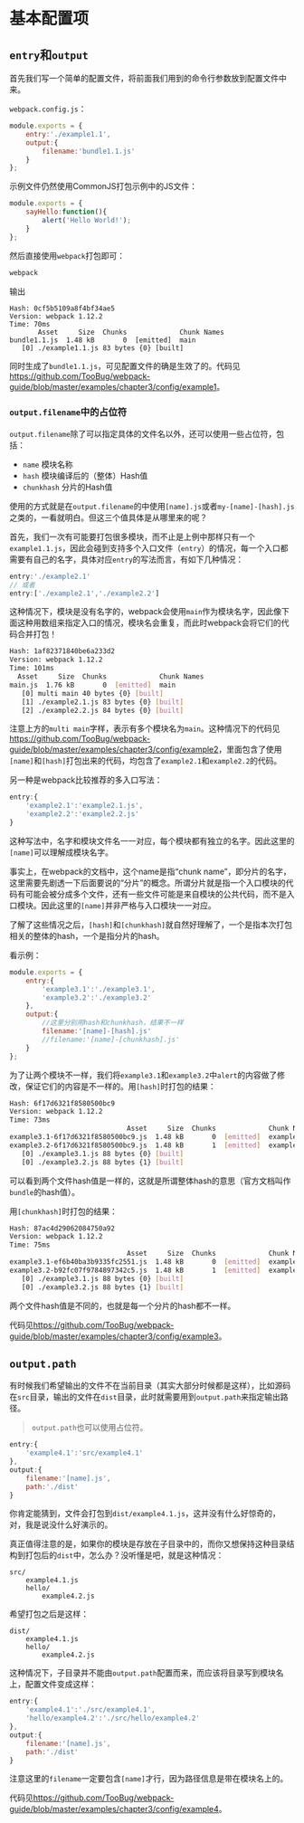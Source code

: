 # 基本配置项

## `entry`和`output`

首先我们写一个简单的配置文件，将前面我们用到的命令行参数放到配置文件中来。

`webpack.config.js`：

```javascript
module.exports = {
    entry:'./example1.1',
    output:{
        filename:'bundle1.1.js'
    }
};
```

示例文件仍然使用CommonJS打包示例中的JS文件：

```javascript
module.exports = {
    sayHello:function(){
        alert('Hello World!');
    }
};
```

然后直接使用`webpack`打包即可：

```sh
webpack
```

输出

```
Hash: 0cf5b5109a8f4bf34ae5
Version: webpack 1.12.2
Time: 70ms
       Asset     Size  Chunks             Chunk Names
bundle1.1.js  1.48 kB       0  [emitted]  main
   [0] ./example1.1.js 83 bytes {0} [built]
```

同时生成了`bundle1.1.js`，可见配置文件的确是生效了的。代码见<https://github.com/TooBug/webpack-guide/blob/master/examples/chapter3/config/example1>。

### `output.filename`中的占位符

`output.filename`除了可以指定具体的文件名以外，还可以使用一些占位符，包括：

- `name` 模块名称
- `hash` 模块编译后的（整体）Hash值
- `chunkhash` 分片的Hash值

使用的方式就是在`output.filename`的中使用`[name].js`或者`my-[name]-[hash].js`之类的，一看就明白。但这三个值具体是从哪里来的呢？

首先，我们一次有可能要打包很多模块，而不止是上例中那样只有一个`example1.1.js`，因此会碰到支持多个入口文件（`entry`）的情况，每一个入口都需要有自己的名字，具体对应`entry`的写法而言，有如下几种情况：

```javascript
entry:'./example2.1'
// 或者
entry:['./example2.1','./example2.2']
```

这种情况下，模块是没有名字的，webpack会使用`main`作为模块名字，因此像下面这种用数组来指定入口的情况，模块名会重复，而此时webpack会将它们的代码合并打包！

```sh
Hash: 1af82371840be6a233d2
Version: webpack 1.12.2
Time: 101ms
  Asset     Size  Chunks             Chunk Names
main.js  1.76 kB       0  [emitted]  main
   [0] multi main 40 bytes {0} [built]
   [1] ./example2.1.js 83 bytes {0} [built]
   [2] ./example2.2.js 84 bytes {0} [built]
```

注意上方的`multi main`字样，表示有多个模块名为`main`。这种情况下的代码见<https://github.com/TooBug/webpack-guide/blob/master/examples/chapter3/config/example2>，里面包含了使用`[name]`和`[hash]`打包出来的代码，均包含了`example2.1`和`example2.2`的代码。

另一种是webpack比较推荐的多入口写法：

```javascript
entry:{
	'example2.1':'example2.1.js',
	'example2.2':'example2.2.js'
}
```

这种写法中，名字和模块文件名一一对应，每个模块都有独立的名字。因此这里的`[name]`可以理解成模块名字。

事实上，在webpack的文档中，这个name是指“chunk name”，即分片的名字，这里需要先剧透一下后面要说的“分片”的概念。所谓分片就是指一个入口模块的代码有可能会被分成多个文件，还有一些文件可能是来自模块的公共代码，而不是入口模块。因此这里的`[name]`并非严格与入口模块一一对应。

了解了这些情况之后，`[hash]`和`[chunkhash]`就自然好理解了，一个是指本次打包相关的整体的hash，一个是指分片的hash。

看示例：

```javascript
module.exports = {
    entry:{
    	'example3.1':'./example3.1',
    	'example3.2':'./example3.2'
    },
    output:{
    	//这里分别用hash和chunkhash，结果不一样
        filename:'[name]-[hash].js'
        //filename:'[name]-[chunkhash].js'
    }
};
```

为了让两个模块不一样，我们将`example3.1`和`example3.2`中`alert`的内容做了修改，保证它们的内容是不一样的。用`[hash]`时打包的结果：

```sh
Hash: 6f17d6321f8580500bc9
Version: webpack 1.12.2
Time: 73ms
                             Asset     Size  Chunks             Chunk Names
example3.1-6f17d6321f8580500bc9.js  1.48 kB       0  [emitted]  example3.1
example3.2-6f17d6321f8580500bc9.js  1.48 kB       1  [emitted]  example3.2
   [0] ./example3.1.js 88 bytes {0} [built]
   [0] ./example3.2.js 88 bytes {1} [built]
```

可以看到两个文件hash值是一样的，这就是所谓整体hash的意思（官方文档叫作`bundle`的hash值）。

用`[chunkhash]`时打包的结果：

```sh
Hash: 87ac4d29062084750a92
Version: webpack 1.12.2
Time: 75ms
                             Asset     Size  Chunks             Chunk Names
example3.1-ef6b40ba3b9335fc2551.js  1.48 kB       0  [emitted]  example3.1
example3.2-b92fc07f9784897342c5.js  1.48 kB       1  [emitted]  example3.2
   [0] ./example3.1.js 88 bytes {0} [built]
   [0] ./example3.2.js 88 bytes {1} [built]
```

两个文件hash值是不同的，也就是每一个分片的hash都不一样。

代码见<https://github.com/TooBug/webpack-guide/blob/master/examples/chapter3/config/example3>。

## `output.path`

有时候我们希望输出的文件不在当前目录（其实大部分时候都是这样），比如源码在`src`目录，输出的文件在`dist`目录，此时就需要用到`output.path`来指定输出路径。

> `output.path`也可以使用占位符。

```javascript
entry:{
    'example4.1':'src/example4.1'
},
output:{
    filename:'[name].js',
    path:'./dist'
}
```

你肯定能猜到，文件会打包到`dist/example4.1.js`，这并没有什么好惊奇的，对，我是说没什么好演示的。

真正值得注意的是，如果你的模块是存放在子目录中的，而你又想保持这种目录结构到打包后的`dist`中，怎么办？没听懂是吧，就是这种情况：

```
src/
    example4.1.js
    hello/
        example4.2.js
```

希望打包之后是这样：

```
dist/
    example4.1.js
    hello/
        example4.2.js
```

这种情况下，子目录并不能由`output.path`配置而来，而应该将目录写到模块名上，配置文件变成这样：

```javascript
entry:{
    'example4.1':'./src/example4.1',
    'hello/example4.2':'./src/hello/example4.2'
},
output:{
    filename:'[name].js',
    path:'./dist'
}

```

注意这里的`filename`一定要包含`[name]`才行，因为路径信息是带在模块名上的。

代码见<https://github.com/TooBug/webpack-guide/blob/master/examples/chapter3/config/example4>。


